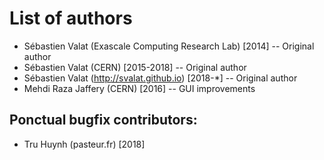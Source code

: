List of authors
===============

 * Sébastien Valat (Exascale Computing Research Lab) [2014] -- Original author
 * Sébastien Valat (CERN) [2015-2018] -- Original author
 * Sébastien Valat (http://svalat.github.io) [2018-*] -- Original author
 * Mehdi Raza Jaffery (CERN) [2016] -- GUI improvements

Ponctual bugfix contributors:
-----------------------------

 * Tru Huynh (pasteur.fr) [2018]
